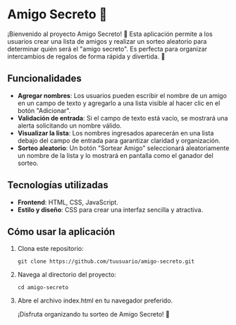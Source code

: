 # Amigo Secreto 🎉

¡Bienvenido al proyecto Amigo Secreto! 🎁 Esta aplicación permite a los usuarios crear una lista de amigos y realizar un sorteo aleatorio para determinar quién será el "amigo secreto". Es perfecta para organizar intercambios de regalos de forma rápida y divertida. 🚀

## Funcionalidades

- **Agregar nombres**: Los usuarios pueden escribir el nombre de un amigo en un campo de texto y agregarlo a una lista visible al hacer clic en el botón "Adicionar".
- **Validación de entrada**: Si el campo de texto está vacío, se mostrará una alerta solicitando un nombre válido.
- **Visualizar la lista**: Los nombres ingresados aparecerán en una lista debajo del campo de entrada para garantizar claridad y organización.
- **Sorteo aleatorio**: Un botón "Sortear Amigo" seleccionará aleatoriamente un nombre de la lista y lo mostrará en pantalla como el ganador del sorteo.

## Tecnologías utilizadas

- **Frontend**: HTML, CSS, JavaScript.
- **Estilo y diseño**: CSS para crear una interfaz sencilla y atractiva.

## Cómo usar la aplicación

1. Clona este repositorio:

   ``` git clone https://github.com/tuusuario/amigo-secreto.git ```

2. Navega al directorio del proyecto:
   
   ``` cd amigo-secreto ```
   
3. Abre el archivo index.html en tu navegador preferido.

   ¡Disfruta organizando tu sorteo de Amigo Secreto! 🎊
